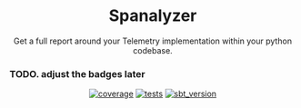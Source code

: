 <!-- TODO. add a image later -->
<!-- <p align='center'>
    <img src='./.docs/spanalyzer.png' width='20%' height='20%'>
</p> -->

<h1 align='center'>
    <strong> Spanalyzer </strong>
</h1>

<p align='center'>
    Get a full report around your Telemetry implementation within your python codebase.
</p>

### TODO. adjust the badges later
<div align="center">

  <a href="code coverage">![coverage](https://img.shields.io/badge/coverage-99%25-brightgreen)</a>
  <a href="tests">![tests](https://img.shields.io/badge/tests-34%20passed%2C%200%20failed-brightgreen)</a>
  <a href="python version">![sbt_version](https://img.shields.io/badge/python-3.11.4-blue?logo=python&logoColor=white)</a>

</div>